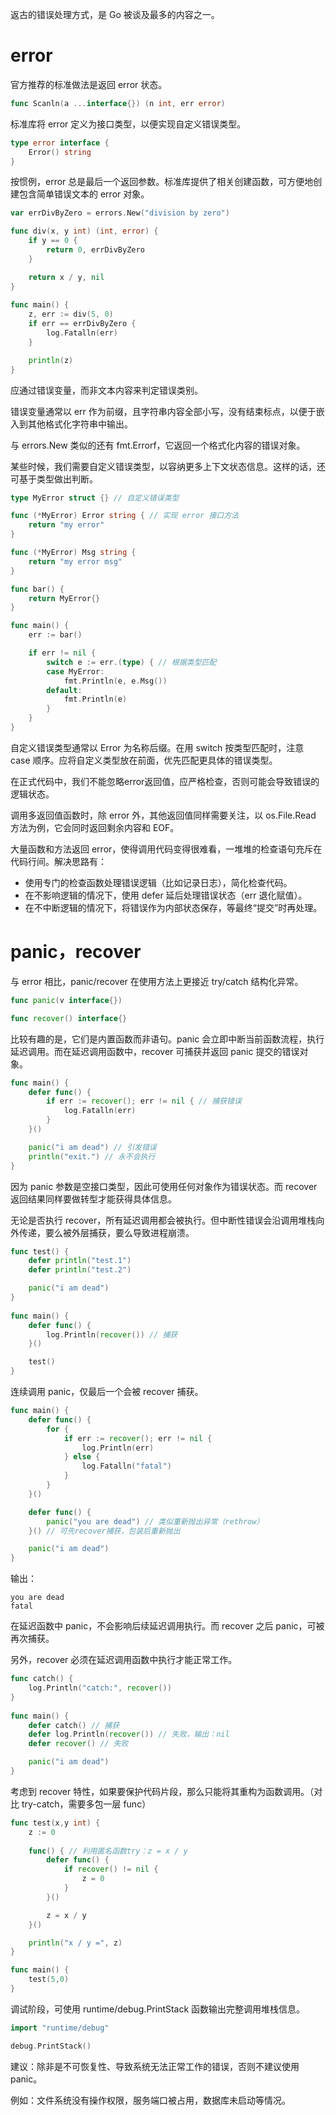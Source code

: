 返古的错误处理方式，是 Go 被谈及最多的内容之一。

# error
官方推荐的标准做法是返回 error 状态。
```go
func Scanln(a ...interface{}) (n int, err error)
```

标准库将 error 定义为接口类型，以便实现自定义错误类型。
```go
type error interface {
	Error() string
}
```

按惯例，error 总是最后一个返回参数。标准库提供了相关创建函数，可方便地创建包含简单错误文本的 error 对象。
```go
var errDivByZero = errors.New("division by zero")

func div(x, y int) (int, error) {
	if y == 0 {
		return 0, errDivByZero
	} 

	return x / y, nil
} 
  
func main() { 
	z, err := div(5, 0) 
	if err == errDivByZero { 
		log.Fatalln(err)
	} 

	println(z)
}
```

应通过错误变量，而非文本内容来判定错误类别。

错误变量通常以 err 作为前缀，且字符串内容全部小写，没有结束标点，以便于嵌入到其他格式化字符串中输出。

与 errors.New 类似的还有 fmt.Errorf，它返回一个格式化内容的错误对象。

某些时候，我们需要自定义错误类型，以容纳更多上下文状态信息。这样的话，还可基于类型做出判断。
```go
type MyError struct {} // 自定义错误类型

func (*MyError) Error string { // 实现 error 接口方法
	return "my error"
}

func (*MyError) Msg string {
	return "my error msg"
}

func bar() {
	return MyError{}
}

func main() {
	err := bar()

	if err != nil {
		switch e := err.(type) { // 根据类型匹配
		case MyError:
			fmt.Println(e, e.Msg())
		default:
			fmt.Println(e)
		}
	}
}
```

自定义错误类型通常以 Error 为名称后缀。在用 switch 按类型匹配时，注意 case 顺序。应将自定义类型放在前面，优先匹配更具体的错误类型。

在正式代码中，我们不能忽略error返回值，应严格检查，否则可能会导致错误的逻辑状态。

调用多返回值函数时，除 error 外，其他返回值同样需要关注，以 os.File.Read 方法为例，它会同时返回剩余内容和 EOF。

大量函数和方法返回 error，使得调用代码变得很难看，一堆堆的检查语句充斥在代码行间。解决思路有：
- 使用专门的检查函数处理错误逻辑（比如记录日志），简化检查代码。
- 在不影响逻辑的情况下，使用 defer 延后处理错误状态（err 退化赋值）。
- 在不中断逻辑的情况下，将错误作为内部状态保存，等最终“提交”时再处理。

# panic，recover
与 error 相比，panic/recover 在使用方法上更接近 try/catch 结构化异常。

```go
func panic(v interface{})

func recover() interface{}
```

比较有趣的是，它们是内置函数而非语句。panic 会立即中断当前函数流程，执行延迟调用。而在延迟调用函数中，recover 可捕获并返回 panic 提交的错误对象。
```go
func main() { 
	defer func() { 
		if err := recover(); err != nil { // 捕获错误
			log.Fatalln(err) 
		} 
	}()

	panic("i am dead") // 引发错误
	println("exit.") // 永不会执行
}
```

因为 panic 参数是空接口类型，因此可使用任何对象作为错误状态。而 recover 返回结果同样要做转型才能获得具体信息。

无论是否执行 recover，所有延迟调用都会被执行。但中断性错误会沿调用堆栈向外传递，要么被外层捕获，要么导致进程崩溃。
```go
func test() {
	defer println("test.1")
	defer println("test.2")

	panic("i am dead")
} 
  
func main() {
	defer func() {
		log.Println(recover()) // 捕获
	}()

	test()
}
```

连续调用 panic，仅最后一个会被 recover 捕获。
```go
func main() {
	defer func() {
		for { 
			if err := recover(); err != nil { 
				log.Println(err) 
			} else {
				log.Fatalln("fatal") 
			} 
		} 
	}() 

	defer func() { 
		panic("you are dead") // 类似重新抛出异常（rethrow）
	}() // 可先recover捕获，包装后重新抛出 

	panic("i am dead") 
}
```
输出：
```shell
you are dead
fatal
```

在延迟函数中 panic，不会影响后续延迟调用执行。而 recover 之后 panic，可被再次捕获。

另外，recover 必须在延迟调用函数中执行才能正常工作。
```go
func catch() { 
	log.Println("catch:", recover()) 
} 
  
func main() { 
	defer catch() // 捕获
	defer log.Println(recover()) // 失败，输出：nil
	defer recover() // 失败

	panic("i am dead")
}
```

考虑到 recover 特性，如果要保护代码片段，那么只能将其重构为函数调用。（对比 try-catch，需要多包一层 func）
```go
func test(x,y int) { 
	z := 0
	
	func() { // 利用匿名函数try：z = x / y 
		defer func() {
			if recover() != nil { 
				z = 0
			} 
		}()

		z = x / y
	}()

	println("x / y =", z) 
}

func main() { 
	test(5,0) 
}
```

调试阶段，可使用 runtime/debug.PrintStack 函数输出完整调用堆栈信息。
```go
import "runtime/debug"

debug.PrintStack()
```

建议：除非是不可恢复性、导致系统无法正常工作的错误，否则不建议使用 panic。

例如：文件系统没有操作权限，服务端口被占用，数据库未启动等情况。
